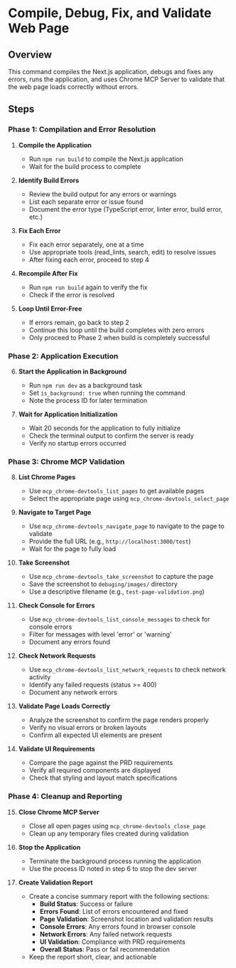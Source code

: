 # Compile, Debug, Fix, and Validate Web Page

## Overview

This command compiles the Next.js application, debugs and fixes any errors, runs the application, and uses Chrome MCP Server to validate that the web page loads correctly without errors.

## Steps

### Phase 1: Compilation and Error Resolution

1. **Compile the Application**
   - Run `npm run build` to compile the Next.js application
   - Wait for the build process to complete

2. **Identify Build Errors**
   - Review the build output for any errors or warnings
   - List each separate error or issue found
   - Document the error type (TypeScript error, linter error, build error, etc.)

3. **Fix Each Error**
   - Fix each error separately, one at a time
   - Use appropriate tools (read_lints, search, edit) to resolve issues
   - After fixing each error, proceed to step 4

4. **Recompile After Fix**
   - Run `npm run build` again to verify the fix
   - Check if the error is resolved

5. **Loop Until Error-Free**
   - If errors remain, go back to step 2
   - Continue this loop until the build completes with zero errors
   - Only proceed to Phase 2 when build is completely successful

### Phase 2: Application Execution

6. **Start the Application in Background**
   - Run `npm run dev` as a background task
   - Set `is_background: true` when running the command
   - Note the process ID for later termination

7. **Wait for Application Initialization**
   - Wait 20 seconds for the application to fully initialize
   - Check the terminal output to confirm the server is ready
   - Verify no startup errors occurred

### Phase 3: Chrome MCP Validation

8. **List Chrome Pages**
   - Use `mcp_chrome-devtools_list_pages` to get available pages
   - Select the appropriate page using `mcp_chrome-devtools_select_page`

9. **Navigate to Target Page**
   - Use `mcp_chrome-devtools_navigate_page` to navigate to the page to validate
   - Provide the full URL (e.g., `http://localhost:3000/test`)
   - Wait for the page to fully load

10. **Take Screenshot**
    - Use `mcp_chrome-devtools_take_screenshot` to capture the page
    - Save the screenshot to `debuging/images/` directory
    - Use a descriptive filename (e.g., `test-page-validation.png`)

11. **Check Console for Errors**
    - Use `mcp_chrome-devtools_list_console_messages` to check for console errors
    - Filter for messages with level 'error' or 'warning'
    - Document any errors found

12. **Check Network Requests**
    - Use `mcp_chrome-devtools_list_network_requests` to check network activity
    - Identify any failed requests (status >= 400)
    - Document any network errors

13. **Validate Page Loads Correctly**
    - Analyze the screenshot to confirm the page renders properly
    - Verify no visual errors or broken layouts
    - Confirm all expected UI elements are present

14. **Validate UI Requirements**
    - Compare the page against the PRD requirements
    - Verify all required components are displayed
    - Check that styling and layout match specifications

### Phase 4: Cleanup and Reporting

15. **Close Chrome MCP Server**
    - Close all open pages using `mcp_chrome-devtools_close_page`
    - Clean up any temporary files created during validation

16. **Stop the Application**
    - Terminate the background process running the application
    - Use the process ID noted in step 6 to stop the dev server

17. **Create Validation Report**
    - Create a concise summary report with the following sections:
      - **Build Status**: Success or failure
      - **Errors Found**: List of errors encountered and fixed
      - **Page Validation**: Screenshot location and validation results
      - **Console Errors**: Any errors found in browser console
      - **Network Errors**: Any failed network requests
      - **UI Validation**: Compliance with PRD requirements
      - **Overall Status**: Pass or fail recommendation
    - Keep the report short, clear, and actionable